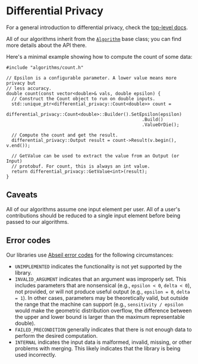 
# Differential Privacy

For a general introduction to differential privacy, check the
[top-level docs](https://github.com/google/differential-privacy/blob/main/differential_privacy.md).

All of our algorithms inherit from the [`Algorithm`](algorithms/algorithm.md)
base class; you can find more details about the API there.

Here's a minimal example showing how to compute the count of some data:

```
#include "algorithms/count.h"

// Epsilon is a configurable parameter. A lower value means more privacy but
// less accuracy.
double count(const vector<double>& vals, double epsilon) {
  // Construct the Count object to run on double inputs.
  std::unique_ptr<differential_privacy::Count<double>> count =
     differential_privacy::Count<double>::Builder().SetEpsilon(epsilon)
                                                   .Build()
                                                   .ValueOrDie();

  // Compute the count and get the result.
  differential_privacy::Output result = count->Result(v.begin(), v.end());

  // GetValue can be used to extract the value from an Output (or Input)
  // protobuf. For count, this is always an int value.
  return differential_privacy::GetValue<int>(result);
}

```

## Caveats

All of our algorithms assume one input element per user. All of a user's
contributions should be reduced to a single input element before being passed to
our algorithms.

## Error codes

Our libraries use
[Abseil error codes](https://github.com/abseil/abseil-cpp/blob/master/absl/status/status.h#L90)
for the following circumstances:

*   `UNIMPLEMENTED` indicates the functionality is not yet supported by the
    library.
*   `INVALID_ARGUMENT` indicates that an argument was improperly set. This
    includes parameters that are nonsensical (e.g., `epsilon < 0`, `delta < 0`),
    not provided, or will not produce useful output (e.g., `epsilon = 0`,
    `delta = 1`). In other cases, parameters may be theoretically valid, but
    outside the range that the machine can support (e.g., `sensitivity / epsilon`
    would make the geometric distribution overflow, the difference between the
    upper and lower bound is larger than the maximum representable double).
*   `FAILED_PRECONDITION` generally indicates that there is not enough data to
    perform the desired computation.
*   `INTERNAL` indicates the input data is malformed, invalid, missing, or other
    problems with merging. This likely indicates that the library is being used
    incorrectly.
